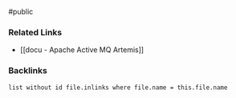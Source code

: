 #public 
### Related Links
- [[docu - Apache Active MQ Artemis]]


### Backlinks
```dataview 
list without id file.inlinks where file.name = this.file.name 
```

